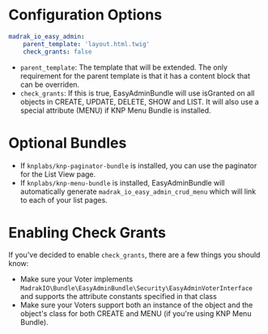 Configuration Options
=======================

```yaml
madrak_io_easy_admin:
    parent_template: 'layout.html.twig'
    check_grants: false
```

* ```parent_template```: The template that will be extended. The only requirement for the parent template is that it has a content block that can be overriden.
* ```check_grants```: If this is true, EasyAdminBundle will use isGranted on all objects in CREATE, UPDATE, DELETE, SHOW and LIST. It will also use a special attribute (MENU) if KNP Menu Bundle is installed.

Optional Bundles
=======================

* If ```knplabs/knp-paginator-bundle``` is installed, you can use the paginator for the List View page.
* If ```knplabs/knp-menu-bundle``` is installed, EasyAdminBundle will automatically generate ```madrak_io_easy_admin_crud_menu``` which will link to each of your list pages.

Enabling Check Grants
=======================

If you've decided to enable ```check_grants```, there are a few things you should know:

* Make sure your Voter implements ```MadrakIO\Bundle\EasyAdminBundle\Security\EasyAdminVoterInterface``` and supports the attribute constants specified in that class
* Make sure your Voters support both an instance of the object and the object's class for both CREATE and MENU (if you're using KNP Menu Bundle).
